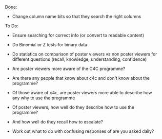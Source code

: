 Done:
- Change column name bits so that they search the right columns

To Do:
- Ensure searching for correct info (or convert to readable content)
- Do Binomial or Z tests for binary data
- Do statistics on comparison of poster viewers vs non poster viewers for different questions (recall, knowledge, understanding, confidence)

- Are poster viewers more aware of the C4C programme?
- Are there any people that know about c4c and don't know about the programme?
- Of those aware of c4c, are poster viewers more able to describe how any why to use the programme
- Of poster viewers, how well do they describe how to use the programme?
- And how well do they recall how to escalate?

- Work out what to do with confusing responses of are you asked daily?